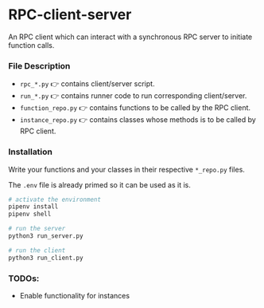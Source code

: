 # RPC-client-server

An RPC client which can interact with a synchronous RPC server to initiate function calls.

### File Description

- `rpc_*.py` 👉 contains client/server script.
- `run_*.py` 👉 contains runner code to run  corresponding client/server.
- `function_repo.py` 👉 contains functions to be called by the RPC client.
- `instance_repo.py` 👉 contains classes whose methods is to be called by RPC client.

### Installation

Write your functions and your classes in their respective `*_repo.py` files.

The `.env` file is already primed so it can be used as it is.

```sh
# activate the environment
pipenv install
pipenv shell

# run the server
python3 run_server.py

# run the client
python3 run_client.py
```

### TODOs:

- Enable functionality for instances
